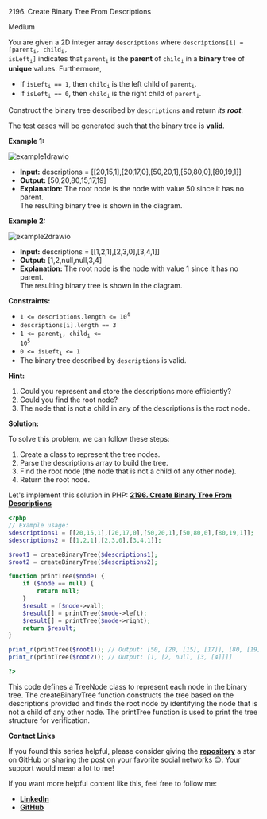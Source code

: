 2196\. Create Binary Tree From Descriptions

Medium 

You are given a 2D integer array `descriptions` where <code>descriptions[i] = [parent<sub>i</sub>, child<sub>i</sub>, isLeft<sub>i</sub>]</code> indicates that <code>parent<sub>i</sub></code> is the **parent** of <code>child<sub>i</sub></code> in a **binary** tree of **unique** values. Furthermore,

- If <code>isLeft<sub>i</sub> == 1</code>, then <code>child<sub>i</sub></code> is the left child of <code>parent<sub>i</sub></code>.
- If <code>isLeft<sub>i</sub> == 0</code>, then <code>child<sub>i</sub></code> is the right child of <code>parent<sub>i</sub></code>.

Construct the binary tree described by `descriptions` and return _its **root**_.

The test cases will be generated such that the binary tree is **valid**.

**Example 1:**

![example1drawio](https://assets.leetcode.com/uploads/2022/02/09/example1drawio.png)

- **Input:** descriptions = [[20,15,1],[20,17,0],[50,20,1],[50,80,0],[80,19,1]]
- **Output:** [50,20,80,15,17,19]
- **Explanation:** The root node is the node with value 50 since it has no parent.\
  The resulting binary tree is shown in the diagram.

**Example 2:**

![example2drawio](https://assets.leetcode.com/uploads/2022/02/09/example2drawio.png)

- **Input:** descriptions = [[1,2,1],[2,3,0],[3,4,1]]
- **Output:** [1,2,null,null,3,4]
- **Explanation:** The root node is the node with value 1 since it has no parent.\
  The resulting binary tree is shown in the diagram.

**Constraints:**

- <code>1 <= descriptions.length <= 10<sup>4</sup></code>
- <code>descriptions[i].length == 3</code>
- <code>1 <= parent<sub>i</sub>, child<sub>i</sub> <= 10<sup>5</sup></code>
- <code>0 <= isLeft<sub>i</sub> <= 1</code>
- The binary tree described by `descriptions` is valid.


**Hint:**
1. Could you represent and store the descriptions more efficiently?
2. Could you find the root node?
3. The node that is not a child in any of the descriptions is the root node.

**Solution:**


To solve this problem, we can follow these steps:

1. Create a class to represent the tree nodes.
2. Parse the descriptions array to build the tree.
3. Find the root node (the node that is not a child of any other node).
4. Return the root node.

Let's implement this solution in PHP: **[2196. Create Binary Tree From Descriptions](https://github.com/mah-shamim/leet-code-in-php/tree/main/algorithms/002196-create-binary-tree-from-descriptions/solution.php)**

```php
<?php
// Example usage:
$descriptions1 = [[20,15,1],[20,17,0],[50,20,1],[50,80,0],[80,19,1]];
$descriptions2 = [[1,2,1],[2,3,0],[3,4,1]];

$root1 = createBinaryTree($descriptions1);
$root2 = createBinaryTree($descriptions2);

function printTree($node) {
    if ($node == null) {
        return null;
    }
    $result = [$node->val];
    $result[] = printTree($node->left);
    $result[] = printTree($node->right);
    return $result;
}

print_r(printTree($root1)); // Output: [50, [20, [15], [17]], [80, [19]]]
print_r(printTree($root2)); // Output: [1, [2, null, [3, [4]]]]

?>
```

This code defines a TreeNode class to represent each node in the binary tree. The createBinaryTree function constructs the tree based on the descriptions provided and finds the root node by identifying the node that is not a child of any other node. The printTree function is used to print the tree structure for verification.

**Contact Links**

If you found this series helpful, please consider giving the **[repository](https://github.com/mah-shamim/leet-code-in-php)** a star on GitHub or sharing the post on your favorite social networks 😍. Your support would mean a lot to me!

If you want more helpful content like this, feel free to follow me:

- **[LinkedIn](https://www.linkedin.com/in/arifulhaque/)**
- **[GitHub](https://github.com/mah-shamim)**
